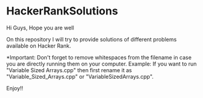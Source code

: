 # HackerRankSolutions

Hi Guys,
Hope you are well

On this repository I will try to provide solutions of different problems available on Hacker Rank.

*Important: Don't forget to remove whitespaces from the filename in case you are directly running them on your computer. Example: If you want to run "Variable Sized Arrays.cpp" then first rename it as "Variable_Sized_Arrays.cpp" or "VariableSizedArrays.cpp".

Enjoy!!
